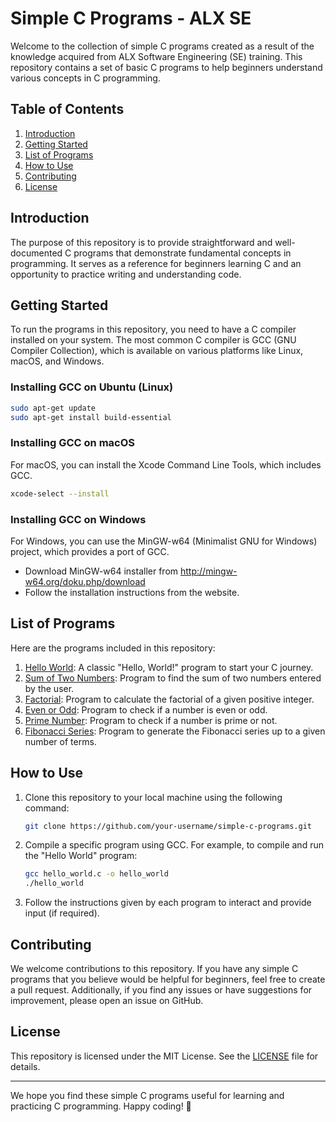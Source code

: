 # Simple C Programs - ALX SE

Welcome to the collection of simple C programs created as a result of the knowledge acquired from ALX Software Engineering (SE) training. This repository contains a set of basic C programs to help beginners understand various concepts in C programming.

## Table of Contents

1. [Introduction](#introduction)
2. [Getting Started](#getting-started)
3. [List of Programs](#list-of-programs)
4. [How to Use](#how-to-use)
5. [Contributing](#contributing)
6. [License](#license)

## Introduction

The purpose of this repository is to provide straightforward and well-documented C programs that demonstrate fundamental concepts in programming. It serves as a reference for beginners learning C and an opportunity to practice writing and understanding code.

## Getting Started

To run the programs in this repository, you need to have a C compiler installed on your system. The most common C compiler is GCC (GNU Compiler Collection), which is available on various platforms like Linux, macOS, and Windows.

### Installing GCC on Ubuntu (Linux)

```bash
sudo apt-get update
sudo apt-get install build-essential
```

### Installing GCC on macOS

For macOS, you can install the Xcode Command Line Tools, which includes GCC.

```bash
xcode-select --install
```

### Installing GCC on Windows

For Windows, you can use the MinGW-w64 (Minimalist GNU for Windows) project, which provides a port of GCC.

- Download MinGW-w64 installer from http://mingw-w64.org/doku.php/download
- Follow the installation instructions from the website.

## List of Programs

Here are the programs included in this repository:

1. [Hello World](hello_world.c): A classic "Hello, World!" program to start your C journey.
2. [Sum of Two Numbers](sum_of_two_numbers.c): Program to find the sum of two numbers entered by the user.
3. [Factorial](factorial.c): Program to calculate the factorial of a given positive integer.
4. [Even or Odd](even_or_odd.c): Program to check if a number is even or odd.
5. [Prime Number](prime_number.c): Program to check if a number is prime or not.
6. [Fibonacci Series](fibonacci_series.c): Program to generate the Fibonacci series up to a given number of terms.

## How to Use

1. Clone this repository to your local machine using the following command:
   ```bash
   git clone https://github.com/your-username/simple-c-programs.git
   ```

2. Compile a specific program using GCC. For example, to compile and run the "Hello World" program:
   ```bash
   gcc hello_world.c -o hello_world
   ./hello_world
   ```

3. Follow the instructions given by each program to interact and provide input (if required).

## Contributing

We welcome contributions to this repository. If you have any simple C programs that you believe would be helpful for beginners, feel free to create a pull request. Additionally, if you find any issues or have suggestions for improvement, please open an issue on GitHub.

## License

This repository is licensed under the MIT License. See the [LICENSE](LICENSE) file for details.

---

We hope you find these simple C programs useful for learning and practicing C programming. Happy coding! 🚀
